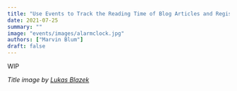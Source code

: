 ```yaml
---
title: "Use Events to Track the Reading Time of Blog Articles and Registrations"
date: 2021-07-25
summary: ""
image: "events/images/alarmclock.jpg"
authors: ["Marvin Blum"]
draft: false
---
```


WIP

*Title image by [Lukas Blazek](https://unsplash.com/photos/UAvYasdkzq8)*

